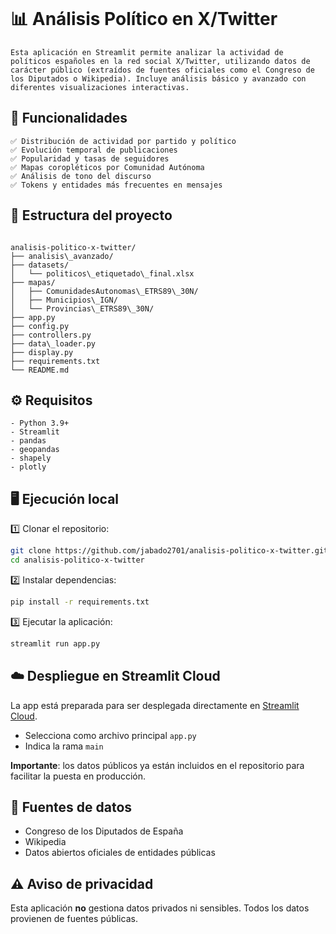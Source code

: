
```markdown
````
# 📊 Análisis Político en X/Twitter
````
Esta aplicación en Streamlit permite analizar la actividad de políticos españoles en la red social X/Twitter, utilizando datos de carácter público (extraídos de fuentes oficiales como el Congreso de los Diputados o Wikipedia). Incluye análisis básico y avanzado con diferentes visualizaciones interactivas.
````
## 🚀 Funcionalidades
````
✅ Distribución de actividad por partido y político  
✅ Evolución temporal de publicaciones  
✅ Popularidad y tasas de seguidores  
✅ Mapas coropléticos por Comunidad Autónoma  
✅ Análisis de tono del discurso  
✅ Tokens y entidades más frecuentes en mensajes  
````
## 📁 Estructura del proyecto
````

analisis-politico-x-twitter/
├── analisis\_avanzado/
├── datasets/
│   └── politicos\_etiquetado\_final.xlsx
├── mapas/
│   ├── ComunidadesAutonomas\_ETRS89\_30N/
│   ├── Municipios\_IGN/
│   └── Provincias\_ETRS89\_30N/
├── app.py
├── config.py
├── controllers.py
├── data\_loader.py
├── display.py
├── requirements.txt
└── README.md
````
## ⚙️ Requisitos
````
- Python 3.9+  
- Streamlit  
- pandas  
- geopandas  
- shapely  
- plotly
````

## 🖥️ Ejecución local

1️⃣ Clonar el repositorio:  

```bash
git clone https://github.com/jabado2701/analisis-politico-x-twitter.git
cd analisis-politico-x-twitter
````

2️⃣ Instalar dependencias:

```bash
pip install -r requirements.txt
```

3️⃣ Ejecutar la aplicación:

```bash
streamlit run app.py
```

## ☁️ Despliegue en Streamlit Cloud

La app está preparada para ser desplegada directamente en [Streamlit Cloud](https://streamlit.io/cloud).

* Selecciona como archivo principal `app.py`
* Indica la rama `main`

**Importante**: los datos públicos ya están incluidos en el repositorio para facilitar la puesta en producción.

## 📄 Fuentes de datos

* Congreso de los Diputados de España
* Wikipedia
* Datos abiertos oficiales de entidades públicas

## ⚠️ Aviso de privacidad

Esta aplicación **no** gestiona datos privados ni sensibles. Todos los datos provienen de fuentes públicas.
